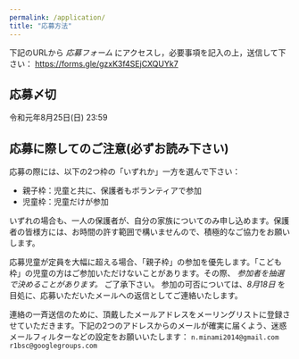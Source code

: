 ```yaml
---
permalink: /application/
title: "応募方法"
---
```

下記のURLから *応募フォーム* にアクセスし，必要事項を記入の上，送信して下さい：
https://forms.gle/gzxK3f4SEjCXQUYk7

## 応募〆切
令和元年8月25日(日) 23:59

## 応募に際してのご注意(必ずお読み下さい)

応募の際には、以下の2つ枠の「いずれか」一方を選んで下さい：
- 親子枠：児童と共に、保護者もボランティアで参加
- 児童枠：児童だけが参加

いずれの場合も、一人の保護者が、自分の家族についてのみ申し込めます。保護者の皆様方には、お時間の許す範囲で構いませんので、積極的なご協力をお願いします。

応募児童が定員を大幅に超える場合、「親子枠」の参加を優先します。「こども枠」の児童の方はご参加いただけないことがあります。その際、 _参加者を抽選で決めることがあります。_ ご了承下さい。 参加の可否については、*8月18日* を目処に、応募いただいたメールへの返信としてご連絡いたします。

連絡の一斉送信のために、頂戴したメールアドレスをメーリングリストに登録させていただきます。下記の2つのアドレスからのメールが確実に届くよう、迷惑メールフィルターなどの設定をお願いいたします：
```n.minami2014@gmail.com```
```r1bsc@googlegroups.com```
